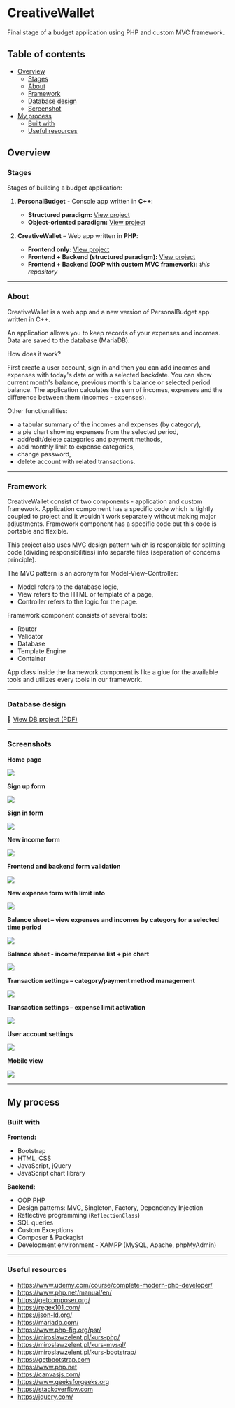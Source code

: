 # CreativeWallet

Final stage of a budget application using PHP and custom MVC framework.

## Table of contents

- [Overview](#overview)
  - [Stages](#stages)
  - [About](#about)
  - [Framework](#framework)
  - [Database design](#database-design)
  - [Screenshot](#screenshot)
- [My process](#my-process)
  - [Built with](#built-with)
  - [Useful resources](#useful-resources)

## Overview

### Stages

Stages of building a budget application:

1. **PersonalBudget** - Console app written in **C++**:

   - **Structured paradigm:** [View project](https://github.com/mateusz-przybyla/PersonalBudget_Structured)
   - **Object-oriented paradigm:** [View project](https://github.com/mateusz-przybyla/PersonalBudget_ObjectOriented)

2. **CreativeWallet** – Web app written in **PHP**:
   - **Frontend only:** [View project](https://github.com/mateusz-przybyla/CreativeWallet_FE)
   - **Frontend + Backend (structured paradigm):** [View project](https://github.com/mateusz-przybyla/CreativeWallet_FE_BE)
   - **Frontend + Backend (OOP with custom MVC framework):** _this repository_

---

### About

CreativeWallet is a web app and a new version of PersonalBudget app written in C++.

An application allows you to keep records of your expenses and incomes.
Data are saved to the database (MariaDB).

How does it work?

First create a user account, sign in and then you can add incomes and expenses with today's date or with a selected backdate.
You can show current month's balance, previous month's balance or selected period balance. The application calculates the sum of incomes, expenses and the difference between them (incomes - expenses).

Other functionalities:

- a tabular summary of the incomes and expenses (by category),
- a pie chart showing expenses from the selected period,
- add/edit/delete categories and payment methods,
- add monthly limit to expense categories,
- change password,
- delete account with related transactions.

---

### Framework

CreativeWallet consist of two components - application and custom framework. Application compoment has a specific code which is tightly coupled to project and it wouldn't work separately without making major adjustments. Framework component has a specific code but this code is portable and flexible.

This project also uses MVC design pattern which is responsible for splitting code (dividing responsibilities) into separate files (separation of concerns principle).

The MVC pattern is an acronym for Model-View-Controller:

- Model refers to the database logic,
- View refers to the HTML or template of a page,
- Controller refers to the logic for the page.

Framework component consists of several tools:

- Router
- Validator
- Database
- Template Engine
- Container

App class inside the framework component is like a glue for the available tools and utilizes every tools in our framework.

---

### Database design

📄 [View DB project (PDF)](https://github.com/mateusz-przybyla/CreativeWallet_FE_BE/blob/main/DB_project.pdf)

---

### Screenshots

**Home page**

![](/readme/home.jpg)

**Sign up form**

![](/readme/sign-up.jpg)

**Sign in form**

![](/readme/sign-in.jpg)

**New income form**

![](/readme/add-income.jpg)

**Frontend and backend form validation**

![](/readme/form-validation.jpg)

**New expense form with limit info**

![](/readme/add-expense.jpg)

**Balance sheet – view expenses and incomes by category for a selected time period**

![](/readme/show-balance1.jpg)

**Balance sheet - income/expense list + pie chart**

![](/readme/show-balance2.jpg)

**Transaction settings – category/payment method management**

![](/readme/transaction-settings.jpg)

**Transaction settings – expense limit activation**

![](/readme/expense-limit-activation.jpg)

**User account settings**

![](/readme/user-account-settings.jpg)

**Mobile view**

![](/readme/mobile.jpg)

---

## My process

### Built with

**Frontend:**

- Bootstrap
- HTML, CSS
- JavaScript, jQuery
- JavaScript chart library

**Backend:**

- OOP PHP
- Design patterns: MVC, Singleton, Factory, Dependency Injection
- Reflective programming (`ReflectionClass`)
- SQL queries
- Custom Exceptions
- Composer & Packagist
- Development environment - XAMPP (MySQL, Apache, phpMyAdmin)

---

### Useful resources

- https://www.udemy.com/course/complete-modern-php-developer/
- https://www.php.net/manual/en/
- https://getcomposer.org/
- https://regex101.com/
- https://json-ld.org/
- https://mariadb.com/
- https://www.php-fig.org/psr/
- https://miroslawzelent.pl/kurs-php/
- https://miroslawzelent.pl/kurs-mysql/
- https://miroslawzelent.pl/kurs-bootstrap/
- https://getbootstrap.com
- https://www.php.net
- https://canvasjs.com/
- https://www.geeksforgeeks.org
- https://stackoverflow.com
- https://jquery.com/
